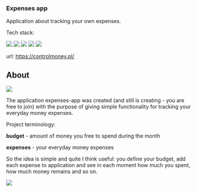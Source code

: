 ### Expenses app

Application about tracking your own expenses.

Tech stack:

<img src="https://img.shields.io/badge/framework-laravel8-red"/>
<img src="https://img.shields.io/badge/db-mysql-blue"/>
<img src="https://img.shields.io/badge/-vuejs-green"/>
<img src="https://img.shields.io/badge/css-sass-orange"/>
<img src="https://img.shields.io/badge/-bootstrap4-blue"/>

url: https://controlmoney.pl/

## About

<img src="https://controlmoney.pl/img/github/money.jpg"/>

The application expenses-app was created (and still is creating - you are free to join) with the purpose of giving simple functionality for tracking your everyday money expenses.

Project terminology:

**budget** - amount of money you free to spend during the month

**expenses** - your everyday money expenses

So the idea is simple and quite I think useful: you define your budget, add each expense to application and see in each moment how much you spent, how much money remains and so on.

<img src="https://controlmoney.pl/img/github/expenses.png"/>
